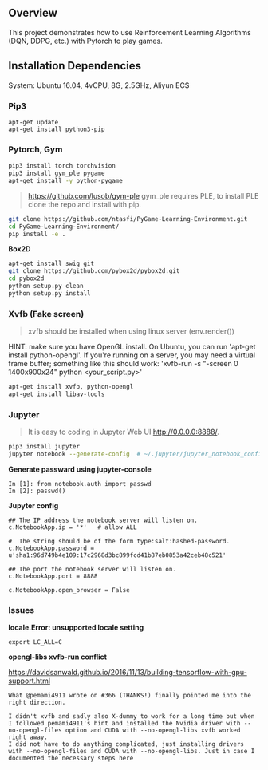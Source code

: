 ## Overview

This project demonstrates how to use Reinforcement Learning Algorithms (DQN, DDPG, etc.) with Pytorch to play games. 


## Installation Dependencies

System: Ubuntu 16.04, 4vCPU, 8G, 2.5GHz, Aliyun ECS


### Pip3

```
apt-get update
apt-get install python3-pip
```

### Pytorch, Gym

``` bash
pip3 install torch torchvision
pip3 install gym_ple pygame
apt-get install -y python-pygame
```

> https://github.com/lusob/gym-ple
> gym_ple requires PLE, to install PLE clone the repo and install with pip.

``` bash
git clone https://github.com/ntasfi/PyGame-Learning-Environment.git
cd PyGame-Learning-Environment/
pip install -e .
```

**Box2D**

``` bash
apt-get install swig git
git clone https://github.com/pybox2d/pybox2d.git
cd pybox2d
python setup.py clean
python setup.py install
```

### Xvfb (Fake screen)

> xvfb should be installed when using linux server (env.render()) 

HINT: make sure you have OpenGL install. On Ubuntu, you can run 'apt-get install python-opengl'. If you're running on a server, you may need a virtual frame buffer; something like this should work: 'xvfb-run -s "-screen 0 1400x900x24" python <your_script.py>'

``` bash
apt-get install xvfb, python-opengl
apt-get install libav-tools
```

### Jupyter

> It is easy to coding in Jupyter Web UI http://0.0.0.0:8888/.

``` bash
pip3 install jupyter
jupyter notebook --generate-config  # ~/.jupyter/jupyter_notebook_config.py
```

**Generate passward using jupyter-console**

```
In [1]: from notebook.auth import passwd
In [2]: passwd()
```

**Jupyter config**

```
## The IP address the notebook server will listen on.
c.NotebookApp.ip = '*'   # allow ALL
  
#  The string should be of the form type:salt:hashed-password.
c.NotebookApp.password = u'sha1:96d749b4e109:17c2968d3bc899fcd41b87eb0853a42ceb48c521'
  
## The port the notebook server will listen on.
c.NotebookApp.port = 8888
 
c.NotebookApp.open_browser = False
```

### Issues

**locale.Error: unsupported locale setting**

`export LC_ALL=C`

**opengl-libs xvfb-run conflict**

https://davidsanwald.github.io/2016/11/13/building-tensorflow-with-gpu-support.html

    What @pemami4911 wrote on #366 (THANKS!) finally pointed me into the right direction.

    I didn't xvfb and sadly also X-dummy to work for a long time but when I followed pemami4911's hint and installed the Nvidia driver with --no-opengl-files option and CUDA with --no-opengl-libs xvfb worked right away.
    I did not have to do anything complicated, just installing drivers with --no-opengl-files and CUDA with --no-opengl-libs. Just in case I documented the necessary steps here